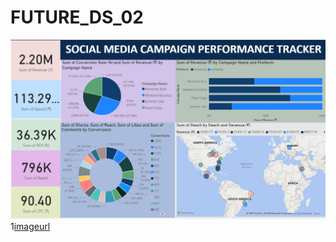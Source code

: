 # FUTURE_DS_02
![imageurl](https://github.com/codedbyfs/FUTURE_DS_02/blob/0ad7c7d9356b8121af2860cdf1672d7b6a9cbc34/Dashboard1.png)
1[imageurl](https://github.com/codedbyfs/FUTURE_DS_02/blob/8ef8f6ae9d2e3ff8959907a45e66638cf37a72a6/Dashboard2.png)
